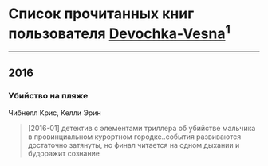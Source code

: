 # Список прочитанных книг пользователя [Devochka-Vesna](https://www.facebook.com/app_scoped_user_id/10153794757197593/)<sup>1</sup>
---

## 2016

### Убийство на пляже
Чибнелл Крис, Келли Эрин
> [2016-01] детектив с элементами триллера об убийстве мальчика в провинциальном курортном городке..события развиваются достаточно затянуты, но финал читается на одном дыхании и будоражит сознание



